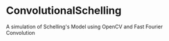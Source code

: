 # ConvolutionalSchelling
A simulation of Schelling's Model using OpenCV and Fast Fourier Convolution
